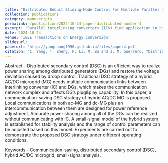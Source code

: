 ```yaml
---
title: "Distributed Robust Sliding-Mode Control For Multiple Parallel Interlinking Converters Under Unknown Disturbances"
collection: publications
category: manuscripts
permalink: /publication/2024-10-24-paper-distributed-number-4
excerpt: 'Parallel interlinking converters (ICs) find application in high-power hybrid AC/DC microgrids. However, challenges exist in achieving coordinated control among different ICs for power sharing, which is beyond this parallel structure and encompasses the interplay between different subgrids. The existing approach suffers from a heavy communication burden and sensitivity to disturbances. To address this issue, this paper proposes a distributed robust sliding-mode control (SMC) for the hybrid AC/DC microgrid with parallel ICs, ensuring the convergence of multiple control objectives within a predetermined time slot. An observer is designed to mitigate disturbances for a reduction in the required controller gain and suppression of chattering issues. The stability of the proposed control strategy is analyzed using the Lyapunov theory and control parameters are designed based on the stability analysis. Experiments under various working conditions demonstrate the outperformance of the proposed method compared to traditional distributed control approaches.'
date: 2024-10-24
venue: 'IEEE Transactions on Energy Conversion'
slidesurl: 
paperurl: 'http://yangchang1996.github.io/files/paper4.pdf'
citation: 'C. Yang, T. Zheng, P. Li, M. Bu and J. M. Guerrero, "Distributed Robust Sliding-Mode Control For Multiple Parallel Interlinking Converters Under Unknown Disturbances," in <i>IEEE Transactions on Energy Conversion, doi: 10.1109/TEC.2024.3486018.'
---
```


Abstract - Distributed secondary control (DSC) is an efficient way to realize power sharing among distributed generators (DGs) and restore the voltage deviation caused by droop control. Traditional DSC strategy of a hybrid AC/DC microgrid (MG) needs multiple communication links between interlinking converter (IC) and DGs, which makes the communication network complex and affects DG’s plug&play capability. In this paper, a communication-saving DSC strategy of hybrid AC/DC MG is proposed. Local communications in both ac-MG and dc-MG plus an intercommunication between them are designed for power reference adjustment. Accurate power sharing among all of the DGs can be realized without communicating with IC. A small-signal model of the hybrid system is established for stability analysis and the range of control parameters can be adjusted based on this model. Experiments are carried out to demonstrate the proposed DSC strategy under different operating conditions.

Keywords - Communication-saving, distributed secondary control (DSC), hybrid AC/DC microgrid, small-signal analysis.
